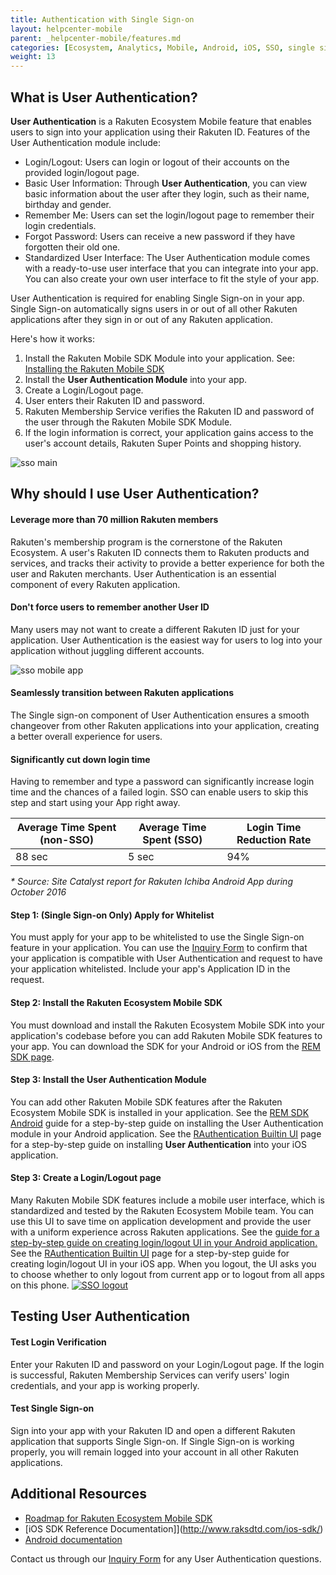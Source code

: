 ```yaml
---
title: Authentication with Single Sign-on
layout: helpcenter-mobile
parent: _helpcenter-mobile/features.md
categories: [Ecosystem, Analytics, Mobile, Android, iOS, SSO, single sign on, authentication]
weight: 13
---
```


## What is User Authentication?

**User Authentication** is a Rakuten Ecosystem Mobile feature that enables users to sign into your application using their Rakuten ID. Features of the User Authentication module include:

*   Login/Logout: Users can login or logout of their accounts on the provided login/logout page.
*   Basic User Information: Through **User Authentication**, you can view basic information about the user after they login, such as their name, birthday and gender.
*   Remember Me: Users can set the login/logout page to remember their login credentials.
*   Forgot Password: Users can receive a new password if they have forgotten their old one.
*   Standardized User Interface: The User Authentication module comes with a ready-to-use user interface that you can integrate into your app. You can also create your own user interface to fit the style of your app.

User Authentication is required for enabling Single Sign-on in your app. Single Sign-on automatically signs users in or out of all other Rakuten applications after they sign in or out of any Rakuten application.

Here's how it works:

1.  Install the Rakuten Mobile SDK Module into your application. See: [Installing the Rakuten Mobile SDK](../04_getting_started_with_rem_sdk)
2.  Install the **User Authentication Module** into your app.
3.  Create a Login/Logout page.
4.  User enters their Rakuten ID and password.
5.  Rakuten Membership Service verifies the Rakuten ID and password of the user through the Rakuten Mobile SDK Module.
6.  If the login information is correct, your application gains access to the user's account details, Rakuten Super Points and shopping history.

![sso main](../images/img_sso_article_banner_300_173.png)

## Why should I use User Authentication?

#### Leverage more than 70 million Rakuten members

Rakuten's membership program is the cornerstone of the Rakuten Ecosystem. A user's Rakuten ID connects them to Rakuten products and services, and tracks their activity to provide a better experience for both the user and Rakuten merchants. User Authentication is an essential component of every Rakuten application.

#### Don't force users to remember another User ID

Many users may not want to create a different Rakuten ID just for your application. User Authentication is the easiest way for users to log into your application without juggling different accounts. 

![sso mobile app](../images/img_sso_mobile_app_ui_169_300.png)

#### Seamlessly transition between Rakuten applications

The Single sign-on component of User Authentication ensures a smooth changeover from other Rakuten applications into your application, creating a better overall experience for users.

#### Significantly cut down login time

Having to remember and type a password can significantly increase login time and the chances of a failed login. SSO can enable users to skip this step and start using your App right away.

| Average Time Spent (non-SSO) | Average Time Spent (SSO) | Login Time Reduction Rate |
| -- | -- | -- |
| 88 sec | 5 sec | 94% |

_* Source: Site Catalyst report for Rakuten Ichiba Android App during October 2016_

#### Step 1: (Single Sign-on Only) Apply for Whitelist

You must apply for your app to be whitelisted to use the Single Sign-on feature in your application. You can use the [Inquiry Form](https://developers.rakuten.com/hc/en-us/requests/new?ticket_form_id=399907) to confirm that your application is compatible with User Authentication and request to have your application whitelisted. Include your app's Application ID in the request.

#### Step 2: Install the Rakuten Ecosystem Mobile SDK

You must download and install the Rakuten Ecosystem Mobile SDK into your application's codebase before you can add Rakuten Mobile SDK features to your app. You can download the SDK for your Android or iOS from the [REM SDK page](http://www.raksdtd.com/sdk/).

#### Step 3: Install the User Authentication Module

You can add other Rakuten Mobile SDK features after the Rakuten Ecosystem Mobile SDK is installed in your application. See the [REM SDK Android](http://www.raksdtd.com/android/) guide for a step-by-step guide on installing the User Authentication module in your Android application. See the [RAuthentication Builtin UI](http://www.raksdtd.com/ios-sdk/authentication-3.3/authentication-ui.html) page for a step-by-step guide on installing **User Authentication** into your iOS application.  

#### Step 3: Create a Login/Logout page

Many Rakuten Mobile SDK features include a mobile user interface, which is standardized and tested by the Rakuten Ecosystem Mobile team. You can use this UI to save time on application development and provide the user with a uniform experience across Rakuten applications. See the [guide for a step-by-step guide on creating login/logout UI in your Android application.]("http://www.raksdtd.com/android-sdk/user-4.0/</a) See the [RAuthentication Builtin UI](http://www.raksdtd.com/ios-sdk/authentication-3.3/authentication-ui.html) page for a step-by-step guide for creating login/logout UI in your iOS app. When you logout, the UI asks you to choose whether to only logout from current app or to logout from all apps on this phone. [![SSO logout](http://www.raksdtd.com/wp-content/uploads/2015/09/SSO-logout-300x230.png)](http://www.raksdtd.com/wp-content/uploads/2015/09/SSO-logout.png)

## Testing User Authentication

#### Test Login Verification

Enter your Rakuten ID and password on your Login/Logout page. If the login is successful, Rakuten Membership Services can verify users' login credentials, and your app is working properly.

#### Test Single Sign-on

Sign into your app with your Rakuten ID and open a different Rakuten application that supports Single Sign-on. If Single Sign-on is working properly, you will remain logged into your account in all other Rakuten applications.

## Additional Resources

* [Roadmap for Rakuten Ecosystem Mobile SDK](https://confluence.rakuten-it.com/confluence/display/SSEDPT/REM+-+Roadmap+2017) 
* [iOS SDK Reference Documentation]](http://www.raksdtd.com/ios-sdk/) 
* [Android documentation](http://www.raksdtd.com/android-sdk)

Contact us through our [Inquiry Form](https://developers.rakuten.com/hc/en-us/requests/new?ticket_form_id=399907) for any User Authentication questions.